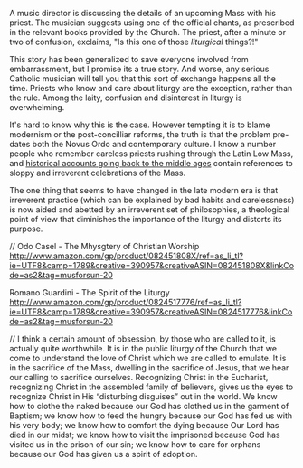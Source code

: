 A music director is discussing the details of an upcoming Mass with his priest. The musician suggests using one of the official chants, as prescribed in the relevant books provided by the Church. The priest, after a minute or two of confusion, exclaims, "Is this one of those *liturgical* things?!"

This story has been generalized to save everyone involved from embarrassment, but I promise its a true story. And worse, any serious Catholic musician will tell you that this sort of exchange happens all the time. Priests who know and care about liturgy are the exception, rather than the rule. Among the laity, confusion and disinterest in liturgy is overwhelming.

It's hard to know why this is the case. However tempting it is to blame modernism or the post-concilliar reforms, the truth is that the problem pre-dates both the Novus Ordo and contemporary culture. I know a number people who remember careless priests rushing through the Latin Low Mass, and [historical accounts going back to the middle ages](http://bit.ly/FirstThousandYears) contain references to sloppy and irreverent celebrations of the Mass.

The one thing that seems to have changed in the late modern era is that irreverent practice (which can be explained by bad habits and carelessness) is now aided and abetted by an irreverent set of philosophies, a theological point of view that diminishes the importance of the liturgy and distorts its purpose.



//
Odo Casel - The Mhysgtery of Christian Worship
http://www.amazon.com/gp/product/082451808X/ref=as_li_tl?ie=UTF8&camp=1789&creative=390957&creativeASIN=082451808X&linkCode=as2&tag=musforsun-20

Romano Guardini - The Spirit of the Liturgy
http://www.amazon.com/gp/product/0824517776/ref=as_li_tl?ie=UTF8&camp=1789&creative=390957&creativeASIN=0824517776&linkCode=as2&tag=musforsun-20




//
I think a certain amount of obsession, by those who are called to it, is actually quite worthwhile. It is in the public liturgy of the Church that we come to understand the love of Christ which we are called to emulate. It is in the sacrifice of the Mass, dwelling in the sacrifice of Jesus, that we hear our calling to sacrifice ourselves. Recognizing Christ in the Eucharist, recognizing Christ in the assembled family of believers, gives us the eyes to recognize Christ in His “disturbing disguises” out in the world. We know how to clothe the naked because our God has clothed us in the garment of Baptism; we know how to feed the hungry because our God has fed us with his very body; we know how to comfort the dying because Our Lord has died in our midst; we know how to visit the imprisoned because God has visited us in the prison of our sin; we know how to care for orphans because our God has given us a spirit of adoption.
